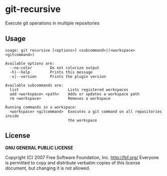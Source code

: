 # git-recursive
Execute git operations in multiple repositories

## Usage

```
usage: git recursive [<options>] <subcommand>|(<workspace> <gitcommand>)

Available options are:
  --no-color        Do not colorize output
  -h|--help         Prints this message
  -v|--version      Prints the plugin version

Available subcommands are:
  list                      Lists registered workspaces
  add <workspace> <path>    Adds or updates a workspace path
  rm <workspace>            Removes a workspace

Running commands in a workspace:
  <workspace> <gitcommand>  Executes a git command on all repositories inside
                            the workspace
```

## License

**GNU GENERAL PUBLIC LICENSE**

Copyright (C) 2007 Free Software Foundation, Inc. <http://fsf.org/>
Everyone is permitted to copy and distribute verbatim copies
 of this license document, but changing it is not allowed.
